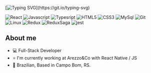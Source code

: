 <!-- ![Matrix SVG](https://raw.githubusercontent.com/rodrigograca31/rodrigograca31/master/matrix.svg) -->

[![Typing SVG](https://readme-typing-svg.demolab.com?font=Fira+Code&weight=800&pause=1000&color=00ABF7&width=435&lines=Hello%2C+I'm+Diogo!)](https://git.io/typing-svg)

![React](https://img.shields.io/badge/React_JS_/_Native-007ACC?style=for-the-badge&logo=react&logoColor=white)
![Javascript](https://img.shields.io/badge/JavaScript-f5d742?style=for-the-badge&logo=javascript&logoColor=black)
![Typesript](https://img.shields.io/badge/TypeScript-007ACC?style=for-the-badge&logo=typescript&logoColor=white)
![HTML5](https://img.shields.io/badge/HTML5-E34F26?style=for-the-badge&logo=html5&logoColor=white)
![CSS3](https://img.shields.io/badge/CSS3-1572B6?style=for-the-badge&logo=css3&logoColor=white)
![MySql](https://img.shields.io/badge/MySQL-005C84?style=for-the-badge&logo=mysql&logoColor=white)
![Git](https://img.shields.io/badge/GIT-E44C30?style=for-the-badge&logo=git&logoColor=white)
![Linux](https://img.shields.io/badge/Linux-FCC624?style=for-the-badge&logo=linux&logoColor=black)
![Redux](https://img.shields.io/badge/Redux_Toolkit-890CFF?style=for-the-badge&logo=redux&logoColor=white)
![ReduxSaga](https://img.shields.io/badge/Redux_Saga-b3ec98?style=for-the-badge&logo=reduxsaga&logoColor=black)
![jest](https://img.shields.io/badge/Jest-f54842?style=for-the-badge&logo=jest&logoColor=white)

<h2> About me </h2>

- 💻 Full-Stack Developer
- ⭐ I'm currently working at Arezzo&Co with React Native / JS
- 🏡 Brazilian, Based in Campo Bom, RS.

<!-- <h2>Projects</h2> -->

 <!-- <div> 
<h2>GitHub Statistics</h2> 
<div style="display: flex; align-items: center; justify-content: center;">
  <a>
    <img width='49%' src='https://github-readme-stats.vercel.app/api?username=diogo-matias&show_icons=true&theme=tokyonight&hide_border=true&locale=en'>
  </a>
  <a >
     <img width='49%'  src='https://github-readme-streak-stats.herokuapp.com/?user=diogo-matias&theme=tokyonight&hide_border=true'>
  </a>
</div>
</div>
 -->

